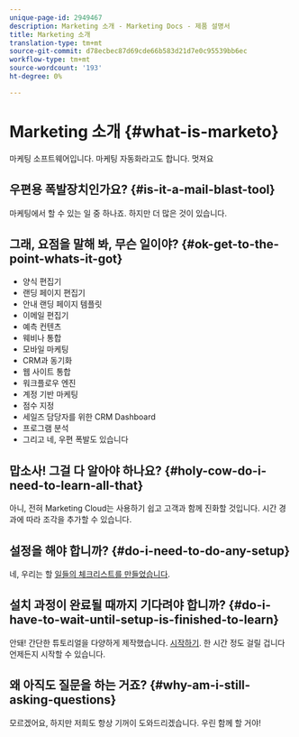 ```yaml
---
unique-page-id: 2949467
description: Marketing 소개 - Marketing Docs - 제품 설명서
title: Marketing 소개
translation-type: tm+mt
source-git-commit: d78ecbec87d69cde66b583d21d7e0c95539bb6ec
workflow-type: tm+mt
source-wordcount: '193'
ht-degree: 0%

---
```



# Marketing 소개 {#what-is-marketo}

마케팅 소프트웨어입니다. 마케팅 자동화라고도 합니다. 멋져요

## 우편용 폭발장치인가요? {#is-it-a-mail-blast-tool}

마케팅에서 할 수 있는 일 중 하나죠. 하지만 더 많은 것이 있습니다.

## 그래, 요점을 말해 봐, 무슨 일이야? {#ok-get-to-the-point-whats-it-got}

* 양식 편집기
* 랜딩 페이지 편집기
* 안내 랜딩 페이지 템플릿
* 이메일 편집기
* 예측 컨텐츠
* 웨비나 통합
* 모바일 마케팅
* CRM과 동기화
* 웹 사이트 통합
* 워크플로우 엔진
* 계정 기반 마케팅
* 점수 지정
* 세일즈 담당자를 위한 CRM Dashboard
* 프로그램 분석
* 그리고 네, 우편 폭발도 있습니다

## 맙소사! 그걸 다 알아야 하나요? {#holy-cow-do-i-need-to-learn-all-that}

아니, 전혀 Marketing Cloud는 사용하기 쉽고 고객과 함께 진화할 것입니다. 시간 경과에 따라 조각을 추가할 수 있습니다.

## 설정을 해야 합니까? {#do-i-need-to-do-any-setup}

네, 우리는 할 [일들의 체크리스트를 만들었습니다](/help/marketo/getting-started/setup-steps/setup-checklist.md).

## 설치 과정이 완료될 때까지 기다려야 합니까? {#do-i-have-to-wait-until-setup-is-finished-to-learn}

안돼! 간단한 튜토리얼을 다양하게 제작했습니다. [시작하기](/help/marketo/getting-started/quick-wins/get-set-up-and-add-a-person.md). 한 시간 정도 걸릴 겁니다 언제든지 시작할 수 있습니다.

## 왜 아직도 질문을 하는 거죠? {#why-am-i-still-asking-questions}

모르겠어요, 하지만 저희도 항상 기꺼이 도와드리겠습니다. 우린 함께 할 거야!
